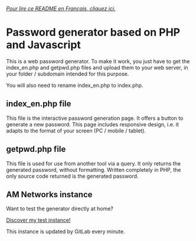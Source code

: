 [*Pour lire ce README en Français, cliquez ici.*](https://gitlab.am-networks.fr/am/PasswordGenerator-PHP/-/blob/master/README.md)

# Password generator based on PHP and Javascript

This is a web password generator.
To make it work, you just have to get the index_en.php and getpwd.php files and upload them to your web server, in your folder / subdomain intended for this purpose.

You will also need to rename index_en.php to index.php.

## index_en.php file

This file is the interactive password generation page.
It offers a button to generate a new password.
This page includes responsive design, i.e. it adapts to the format of your screen (PC / mobile / tablet).

## getpwd.php file

This file is used for use from another tool via a query. It only returns the generated password, without formatting.
Written completely in PHP, the only source code returned is the generated password.

## AM Networks instance

Want to test the generator directly at home?

[Discover my test instance!](https://services.am-networks.fr/pwdgen/index_en.php)

This instance is updated by GitLab every minute.
